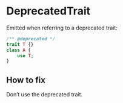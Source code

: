 # DeprecatedTrait

Emitted when referring to a deprecated trait:

```php
/** @deprecated */
trait T {}
class A {
    use T;
}
```

## How to fix

Don’t use the deprecated trait.
